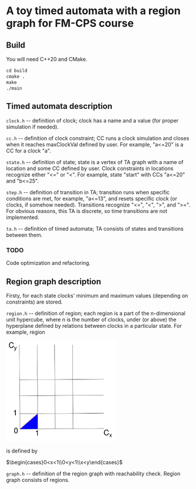 # A toy timed automata with a region graph for FM-CPS course
## Build
You will need C++20 and CMake.

```
cd build
cmake .
make
./main
```
## Timed automata description
``clock.h`` -- definition of clock; clock has a name and a value (for proper simulation if needed).

``cc.h`` -- definition of clock constraint; CC runs a clock simulation and closes when it reaches maxClockVal defined by user. For example, "a<=20" is a CC for a clock "a". 

``state.h`` -- definition of state; state is a vertex of TA graph with a name of location and some CC defined by user. Clock constraints in locations recognize either "<=" or "<". For example, state "start" with CCs "a<=20" and "b<=25".

``step.h`` -- definition of transition in TA; transition runs when specific conditions are met, for example, "a<=13", and resets specific clock (or clocks, if somehow needed). Transitions recognize "<=", "<", ">", and ">=". For obvious reasons, this TA is discrete, so time transitions are not implemented.

``ta.h`` -- definition of timed automata; TA consists of states and transitions between them. 

### TODO
Code optimization and refactoring.

## Region graph description

Firsty, for each state clocks' minimum and maximum values (depending on constraints) are stored. 

``region.h`` -- definition of region; each region is a part of the n-dimensional unit hypercube, where n is the number of clocks, under (or above) the hyperplane defined by relations between clocks in a particular state. For example, region

<img src="img/graph1.svg" alt="graph1" width="300"/>

is defined by 

$\begin{cases}0<x<1\\0<y<1\\x<y\end{cases}$

``graph.h`` -- definition of the region graph with reachability check. Region graph consists of regions.
 
